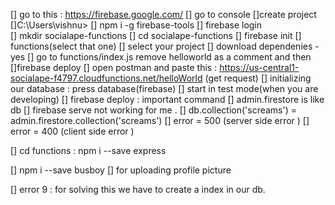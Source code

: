 [] go to this : https://firebase.google.com/
[] go to console 
[]create project
[]C:\Users\vishnu> 
[]   npm i -g firebase-tools
[]  firebase login  
[]  mkdir socialape-functions 
[]  cd  socialape-functions 
[] firebase init 
[] functions(select that one)
[] select your project 
[] download dependenies - yes
[] go to functions/index.js remove helloworld as a comment and then 
[]firebase deploy
[] open postman and paste this : https://us-central1-socialape-f4797.cloudfunctions.net/helloWorld  (get request)
[] initializing our database : press database(firebase)
[] start in test mode(when you are developing)
[] firebase deploy : important command 
[] admin.firestore is like db 
[] firebase serve not working for me .
[] db.collection('screams') = admin.firestore.collection('screams') 
[] error = 500 (server side error )
[]  error = 400 (client side error )


[] cd functions : npm i --save express


[] npm i --save busboy 
[] for uploading profile picture



[] error 9 : for solving this we have to create a index in our db.

   